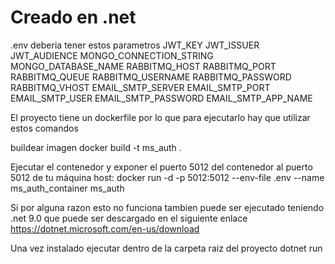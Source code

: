 # Creado en .net

.env deberia tener estos parametros
JWT_KEY
JWT_ISSUER
JWT_AUDIENCE
MONGO_CONNECTION_STRING
MONGO_DATABASE_NAME
RABBITMQ_HOST
RABBITMQ_PORT
RABBITMQ_QUEUE
RABBITMQ_USERNAME
RABBITMQ_PASSWORD
RABBITMQ_VHOST
EMAIL_SMTP_SERVER
EMAIL_SMTP_PORT
EMAIL_SMTP_USER
EMAIL_SMTP_PASSWORD
EMAIL_SMTP_APP_NAME

El proyecto tiene un dockerfile por lo que para ejecutarlo hay que utilizar estos comandos

buildear imagen
docker build -t ms_auth .

Ejecutar el contenedor y exponer el puerto 5012 del contenedor al puerto 5012 de tu máquina host:
docker run -d -p 5012:5012 --env-file .env --name ms_auth_container ms_auth

Si por alguna razon esto no funciona tambien puede ser ejecutado teniendo
.net 9.0
que puede ser descargado en el siguiente enlace
<https://dotnet.microsoft.com/en-us/download>

Una vez instalado ejecutar dentro de la carpeta raiz del proyecto
dotnet run
